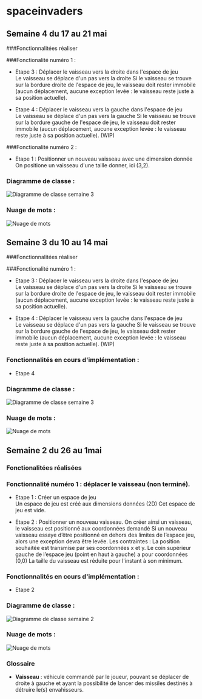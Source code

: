 # spaceinvaders

## Semaine 4 du 17 au 21 mai 

###Fonctionnalitées réaliser

###Fonctionalité numéro 1 :

- Etape 3 : Déplacer le vaisseau vers la droite dans l'espace de jeu  
Le vaisseau se déplace d'un pas vers la droite 
Si le vaisseau se trouve sur la bordure droite de l'espace de jeu, le vaisseau doit rester immobile (aucun déplacement, aucune exception levée : le vaisseau reste juste à sa position actuelle).


- Etape 4  : Déplacer le vaisseau vers la gauche dans l'espace de jeu  
Le vaisseau se déplace d'un pas vers la gauche 
Si le vaisseau se trouve sur la bordure gauche de l'espace de jeu, le vaisseau doit rester immobile (aucun déplacement, aucune exception levée : le vaisseau reste juste à sa position actuelle). (WIP)


###Fonctionalité numéro 2 :

- Etape 1 : Positionner un nouveau vaisseau avec une dimension donnée
On positione un vaisseau d'une taille donner, ici (3,2).

### Diagramme de classe : 
![Diagramme de classe semaine 3](./Image/DiagrammeDeClasseTP3.PNG)

### Nuage de mots :

![Nuage de mots](./Image/NuageDeMotsTP3.PNG)

## Semaine 3 du 10 au 14 mai 

###Fonctionnalitées réaliser

###Fonctionalité numéro 1 :

- Etape 3 : Déplacer le vaisseau vers la droite dans l'espace de jeu  
Le vaisseau se déplace d'un pas vers la droite 
Si le vaisseau se trouve sur la bordure droite de l'espace de jeu, le vaisseau doit rester immobile (aucun déplacement, aucune exception levée : le vaisseau reste juste à sa position actuelle).


- Etape 4  : Déplacer le vaisseau vers la gauche dans l'espace de jeu  
Le vaisseau se déplace d'un pas vers la gauche 
Si le vaisseau se trouve sur la bordure gauche de l'espace de jeu, le vaisseau doit rester immobile (aucun déplacement, aucune exception levée : le vaisseau reste juste à sa position actuelle). (WIP)

### Fonctionnalités en cours d'implémentation : 
- Etape 4

### Diagramme de classe : 
![Diagramme de classe semaine 3](./Image/DiagrammeDeClasseTP2.PNG)

### Nuage de mots :

![Nuage de mots](./Image/NuageDeMotTP2.PNG)




## Semaine 2 du 26 au 1mai 


### Fonctionalitées réalisées

### Fonctionnalité numéro 1 : déplacer le vaisseau (non terminé).

- Etape 1 : Créer un espace de jeu  
Un espace de jeu est créé aux dimensions données (2D) 
Cet espace de jeu est vide.

- Etape 2 : Positionner un nouveau vaisseau.
On créer ainsi un vaisseau, le vaisseau est positionné aux coordonnées demandé
Si un nouveau vaisseau essaye d’être positionné en dehors des limites de l’espace jeu, alors une exception devra être levée.
 Les contraintes :
La position souhaitée est transmise par ses coordonnées x et y.
Le coin supérieur gauche de l’espace jeu (point en haut à gauche) a pour coordonnées (0,0)
La taille du vaisseau est réduite pour l'instant à son minimum.

### Fonctionnalités en cours d'implémentation : 
- Etape 2

### Diagramme de classe : 
![Diagramme de classe semaine 2](./Image/DiagrammeDeClasse1.PNG)

### Nuage de mots :

![Nuage de mots](./Image/NuageDeMots.png)

### Glossaire

* **Vaisseau** :  véhicule commandé par le joueur, pouvant se déplacer de droite à gauche et ayant la possibilité de lancer des missiles destinés à détruire le(s) envahisseurs.





